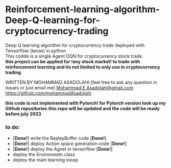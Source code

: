 # Reinforcement-learning-algorithm-Deep-Q-learning-for-cryptocurrency-trading
Deep Q learning algorithm for cryptocurrency trade deployed with Tensorflow (keras) in python  
This codde is a single Agent DQN for cryptocurrency stock trade.  
**this project can be applied for !any stock market! to trade with reinforcement learning and its not limited to only use in cryptocurrency trading**   

WRITTEN BY MOHAMMAD ASADOLAHI  [feel free to ask any question in Issues or just email me]
Mohammad.E.Asadolahi@gmail.com  
https://github.com/mohammadAsadolahi  

**this code is not implemented with Pytorch! for Pytorch version look up my Github repositories**
**this repo will be updated and the code will be ready before july 2023**
### to do:  
* [****Done!****] write the ReplayBuffer code  [****Done!****]  
* [****Done!****] deploy Action space generation code [****Done!****]  
* [****Done!****] deploy the Agnet in tensorflow [****Done!****]  
* deploy the Environmetn class  
* deploy the main learning looop  

